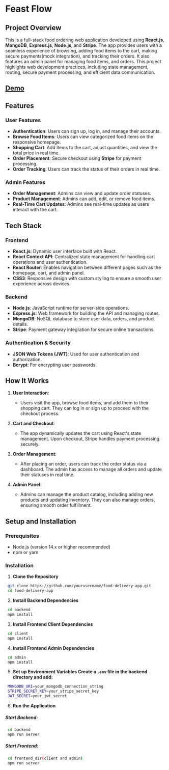 # Feast Flow

## Project Overview

This is a full-stack food ordering web application developed using **React.js**, **MongoDB**, **Express.js**, **Node.js**, and **Stripe**. The app provides users with a seamless experience of browsing, adding food items to the cart, making secure payments(mock integration), and tracking their orders. It also features an admin panel for managing food items, and orders. This project highlights web development practices, including state management, routing, secure payment processing, and efficient data communication.

## [Demo](https://drive.google.com/file/d/1BHFcOuMDQ6crp4kLw-dUKVy1vRadaGC-/view?usp=drive_link)

## Features

### User Features
- **Authentication**: Users can sign up, log in, and manage their accounts.
- **Browse Food Items**: Users can view categorized food items on the responsive homepage.
- **Shopping Cart**: Add items to the cart, adjust quantities, and view the total price in real time.
- **Order Placement**: Secure checkout using **Stripe** for payment processing.
- **Order Tracking**: Users can track the status of their orders in real time.

### Admin Features
- **Order Management**: Admins can view and update order statuses.
- **Product Management**: Admins can add, edit, or remove food items.
- **Real-Time Cart Updates**: Admins see real-time updates as users interact with the cart.

## Tech Stack

### Frontend
- **React.js**: Dynamic user interface built with React.
- **React Context API**: Centralized state management for handling cart operations and user authentication.
- **React Router**: Enables navigation between different pages such as the homepage, cart, and admin panel.
- **CSS3**: Responsive design with custom styling to ensure a smooth user experience across devices.

### Backend
- **Node.js**: JavaScript runtime for server-side operations.
- **Express.js**: Web framework for building the API and managing routes.
- **MongoDB**: NoSQL database to store user data, orders, and product details.
- **Stripe**: Payment gateway integration for secure online transactions.

### Authentication & Security
- **JSON Web Tokens (JWT)**: Used for user authentication and authorization.
- **Bcrypt**: For encrypting user passwords.

## How It Works

1. **User Interaction**: 
   - Users visit the app, browse food items, and add them to their shopping cart. They can log in or sign up to proceed with the checkout process.
   
2. **Cart and Checkout**: 
   - The app dynamically updates the cart using React's state management. Upon checkout, Stripe handles payment processing securely.
   
3. **Order Management**: 
   - After placing an order, users can track the order status via a dashboard. The admin has access to manage all orders and update their statuses in real time.
   
4. **Admin Panel**: 
   - Admins can manage the product catalog, including adding new products and updating inventory. They can also manage orders, ensuring smooth order fulfillment.

## Setup and Installation

### Prerequisites

- Node.js (version 14.x or higher recommended)
- npm or yarn

### Installation

1. **Clone the Repository**

  ```bash
   git clone https://github.com/yourusername/food-delivery-app.git
   cd food-delivery-app
   ```
   
2. **Install Backend Dependencies**

  ```bash
   cd backend
   npm install
  ```
3. **Install Frontend Client Dependencies**

  ```bash
   cd client
   npm install
  ```

4. **Install Frontend Admin Dependencies**

  ```bash
   cd admin
   npm install
  ```
5. **Set up Environment Variables Create a ```.env``` file in the backend directory and add:**

  ```bash
   MONGODB_URI=your_mongodb_connection_string
   STRIPE_SECRET_KEY=your_stripe_secret_key
   JWT_SECRET=your_jwt_secret
  ```

6. **Run the Application**

##### Start Backend:

  ```bash
   cd backend
   npm run server
  ```
  
##### Start Frontend:
  
  ```bash
   cd frontend_dir(client and admin)
   npm run server
  ```
